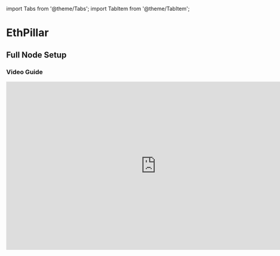 import Tabs from '@theme/Tabs';
import TabItem from '@theme/TabItem';

# EthPillar

## Full Node Setup

### Video Guide
<iframe width="800" height="450" src="https://www.youtube.com/embed/aZLPACj2oPI" title="YouTube video player" frameBorder="0" allow="accelerometer; autoplay; clipboard-write; encrypted-media; gyroscope; picture-in-picture" allowFullScreen />

### Download EthPillar

Review EthPillar's homepage at [Coincashew website](https://docs.coincashew.com/ethpillar), then run:

```sh
/bin/bash -c "$(curl -fsSL https://raw.githubusercontent.com/coincashew/EthPillar/main/install.sh)"
```

Next, type and enter `ethpillar` to launch the terminal UI and:

1. Sync an execution client and a consensus + validator client.
2. **\[For Testnet only]** select **Generate validator keys**, choose how many to generate, set a password, and save your 24-word mnemonic.
3. **\[For Mainnet]** select **No** for key generation here (use a secure process in the [Key Generation for Mainnet guide](../../generating-validator-keys/key-generation-for-mainnet/)).
4. Verify the fee recipient and withdrawal address below or on the [CSM Operator Portal](https://operatorportal.lido.fi/modules/community-staking-module).
5. Import the generated validator keys into your validator client.

<Tabs>
  <TabItem value="withdrawal" label="Withdrawal Address">
    <ul>
      <li><strong>Mainnet:</strong> <a href="https://etherscan.io/address/0xB9D7934878B5FB9610B3fE8A5e441e8fad7E293f">0xB9D7934878B5FB9610B3fE8A5e441e8fad7E293f</a></li>
      <li><strong>Hoodi:</strong> <a href="https://hoodi.etherscan.io/address/0x4473dCDDbf77679A643BdB654dbd86D67F8d32f2">0x4473dCDDbf77679A643BdB654dbd86D67F8d32f2</a></li>
    </ul>
  </TabItem>
  <TabItem value="fee" label="Fee Recipient Address">
    <ul>
      <li><strong>Mainnet:</strong> <a href="https://etherscan.io/address/0x388C818CA8B9251b393131C08a736A67ccB19297">0x388C818CA8B9251b393131C08a736A67ccB19297</a></li>
      <li><strong>Hoodi:</strong> <a href="https://hoodi.etherscan.io/address/0x9b108015fe433F173696Af3Aa0CF7CDb3E104258">0x9b108015fe433F173696Af3Aa0CF7CDb3E104258</a></li>
    </ul>
  </TabItem>
</Tabs>

### Deposit Data

Copy your deposit data for the CSM widget:

```sh
cat ~/staking-deposit-cli/validator_keys*/deposit*json
```

**Interfaces:**

* Mainnet: [https://csm.lido.fi/](https://csm.lido.fi/?ref=ethpillar)
* Hoodi: [https://csm.testnet.fi/](https://csm.testnet.fi/?ref=ethpillar)

## ETHPillar Terminal-UI Navigation

1. **Arrow** & **Tab** keys: cycle options
2. **Space** bar: select option
3. **Enter**: confirm
4. **Ctrl+B**, then **D**: exit split-screen
5. **Ctrl+C**: exit individual view
6. Type `exit` + **Enter** to leave the current screen

## Setup Additional CSM Validator Client Only

<Tabs>
  <TabItem value="plugin" label="EthPillar CSM VC Additional Plugin">

This lets you run an extra validator client using your existing EthPillar setup with the Lido Execution Layer Rewards Vault as the fee recipient.

1. Run `ethpillar` to open the UI.
2. Select **Plugins** → **Lido CSM Validator: Activate an extra validator service. Reuse this node's EL/CL.**

![EthPillar VC Plugin](/img/csm-guide/ethpillar-1.png)

3. Enter the fee recipient address:

   * Mainnet: [0x388C818CA8B9251b393131C08a736A67ccB19297](https://etherscan.io/address/0x388C818CA8B9251b393131C08a736A67ccB19297)
   * Hoodi: [0x9b108015fe433F173696Af3Aa0CF7CDb3E104258](https://hoodi.etherscan.io/address/0x9b108015fe433F173696Af3Aa0CF7CDb3E104258)

4. Generate and import your CSM validator keys here.

  </TabItem>
  <TabItem value="existing" label="EthPillar CSM VC + Existing Setup">

This lets you attach a new validator client to an existing beacon node, with a separate fee recipient (Lido Execution Layer Rewards Vault).

1. Run `ethpillar`.
2. Select **4 – Lido CSM Validator Client Only**.
3. Enter your beacon node endpoint (e.g. `http://127.0.0.1:5052`).
4. Verify the fee recipient address:

   * Mainnet: [0x388C818CA8B9251b393131C08a736A67ccB19297](https://etherscan.io/address/0x388C818CA8B9251b393131C08a736A67ccB19297)
   * Hoodi: [0x9b108015fe433F173696Af3Aa0CF7CDb3E104258](https://hoodi.etherscan.io/address/0x9b108015fe433F173696Af3Aa0CF7CDb3E104258)
5. Generate and import your CSM validator keys.

![EthPillar VC + Existing Setup](/img/csm-guide/ethpillar-2.png)

  </TabItem>
</Tabs>

### Keep your clients up to date
To keep your clients and other packages up to date for network upgrades, security releases or minor improvements please follow [this guide](/run-on-lido/csm/updates-and-maintenance/client-updates).
